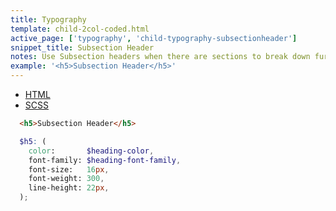 ```yaml
---
title: Typography
template: child-2col-coded.html
active_page: ['typography', 'child-typography-subsectionheader']
snippet_title: Subsection Header
notes: Use Subsection headers when there are sections to break down further within each Section area.
example: '<h5>Subsection Header</h5>'
---
```


* [HTML](0)
* [SCSS](1)

```html
  <h5>Subsection Header</h5>
```
```scss
  $h5: (
    color:       $heading-color,
    font-family: $heading-font-family,
    font-size:   16px,
    font-weight: 300,
    line-height: 22px,
  );
```
